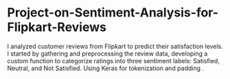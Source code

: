 # Project-on-Sentiment-Analysis-for-Flipkart-Reviews
I analyzed customer reviews from Flipkart to predict their satisfaction levels. I started by gathering and preprocessing the review data, developing a custom function to categorize ratings into three sentiment labels: Satisfied, Neutral, and Not Satisfied. Using Keras for tokenization and padding .

